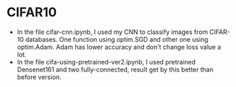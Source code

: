 # CIFAR10

+ In the file cifar-cnn.ipynb, I used my CNN to classify images from CIFAR-10 databases. One function using optim.SGD and other one using optim.Adam.
Adam has lower accuracy and don't change loss value a lot. 
+ In the file cifa-using-pretrained-ver2.ipynb, I used pretrained Densenet161 and two fully-connected, result get by this better than before version.

